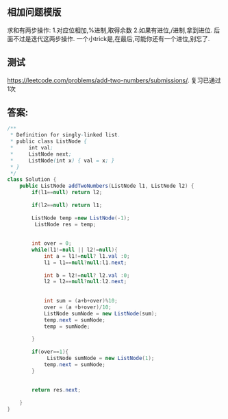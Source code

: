 ## 相加问题模版

求和有两步操作:
1.对应位相加,%进制,取得余数
2.如果有进位,/进制,拿到进位.
后面不过是迭代这两步操作.
一个小trick是,在最后,可能你还有一个进位,别忘了.





## 测试

https://leetcode.com/problems/add-two-numbers/submissions/.  复习已通过1次









## 答案:

```java
/**
 * Definition for singly-linked list.
 * public class ListNode {
 *     int val;
 *     ListNode next;
 *     ListNode(int x) { val = x; }
 * }
 */
class Solution {
    public ListNode addTwoNumbers(ListNode l1, ListNode l2) {
        if(l1==null) return l2;
        
        if(l2==null) return l1;
        
        ListNode temp =new ListNode(-1);
         ListNode res = temp;
        
        
        int over = 0;
        while(l1!=null || l2!=null){
            int a = l1!=null? l1.val :0;
            l1 = l1==null?null:l1.next;
            
            int b = l2!=null? l2.val :0;
            l2 = l2==null?null:l2.next;
            
            
            int sum = (a+b+over)%10;
            over = (a +b+over)/10;
            ListNode sumNode = new ListNode(sum);
            temp.next = sumNode;
            temp = sumNode;
            
        }
        
        if(over==1){
             ListNode sumNode = new ListNode(1);
            temp.next = sumNode;
        }
        
        
        return res.next;
        
    }
}
```

